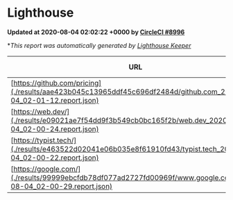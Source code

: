 
# Lighthouse

**Updated at 2020-08-04 02:02:22 +0000 by [CircleCI #8996](https://circleci.com/gh/ItinerisLtd/lighthouse-keeper-example/8996)**

**This report was automatically generated by [Lighthouse Keeper](https://github.com/itinerisltd/lighthouse-keeper)*

| URL | Performance | Accessibility | Best Practices | SEO | PWA | Updated At |
| --- | --- | --- | --- | --- | --- | --- |
| [https://github.com/pricing](./results/aae423b045c13965ddf45c696df2484d/github.com_2020-08-04_02-01-12.report.json) | 0.68 | 0.96 | 1 | 0.92 | 0.54 | 2020-08-04T02:01:12.226Z |
| [https://web.dev/](./results/e09021ae7f54dd9f3b549cb0bc165f2b/web.dev_2020-08-04_02-00-24.report.json) | 0.87 | 1 | 1 | 0.99 | 0.96 | 2020-08-04T02:00:24.837Z |
| [https://typist.tech/](./results/e463522d02041e06b035e8f61910fd43/typist.tech_2020-08-04_02-00-22.report.json) | 0.91 | 0.92 | 0.92 | 0.99 | 0.57 | 2020-08-04T02:00:22.877Z |
| [https://google.com/](./results/99999ebcfdb78df077ad2727fd00969f/www.google.com_2020-08-04_02-00-29.report.json) | 0.9 | 0.88 | 0.92 | 0.83 | 0.54 | 2020-08-04T02:00:29.570Z |
